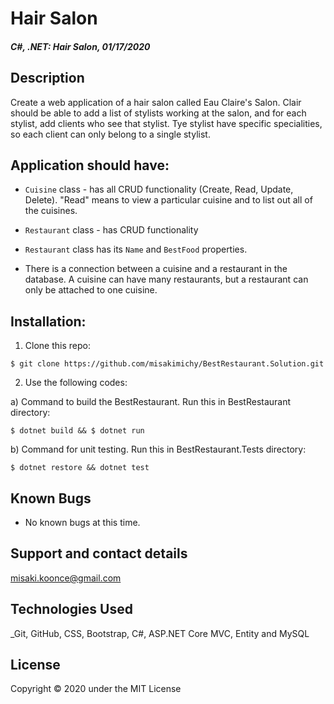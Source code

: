 # Hair Salon

#### _C#, .NET: Hair Salon, 01/17/2020_

## Description
Create a web application of a hair salon called Eau Claire's Salon. Clair should be able to add a list of stylists working at the salon, and for each stylist, add clients who see that stylist. Tye stylist have specific specialities, so each client can only belong to a single stylist.

## Application should have:
- `Cuisine` class - has all CRUD functionality (Create, Read, Update, Delete). "Read" means to view a particular cuisine and to list out all of the cuisines.

- `Restaurant` class - has CRUD functionality

- `Restaurant` class has its `Name` and `BestFood` properties.

- There is a connection between a cuisine and a restaurant in the database. A cuisine can have many restaurants, but a restaurant can only be attached to one cuisine.



## Installation:
1. Clone this repo:
```
$ git clone https://github.com/misakimichy/BestRestaurant.Solution.git
```

2. Use the following codes:

a) Command to build the BestRestaurant. Run this in BestRestaurant directory:
```
$ dotnet build && $ dotnet run
```


b) Command for unit testing. Run this in BestRestaurant.Tests directory:
```
$ dotnet restore && dotnet test
```

## Known Bugs
* No known bugs at this time.

## Support and contact details
 misaki.koonce@gmail.com

## Technologies Used
_Git, GitHub, CSS, Bootstrap, C#, ASP.NET Core MVC, Entity and MySQL

## License
Copyright © 2020 under the MIT License
